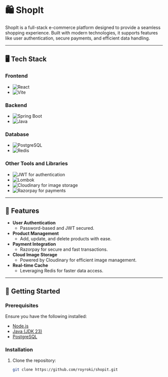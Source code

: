 # 🛍️ ShopIt

ShopIt is a full-stack e-commerce platform designed to provide a seamless shopping experience. Built with modern technologies, it supports features like user authentication, secure payments, and efficient data handling.

---

## 🖥️ Tech Stack

### Frontend
- ![React](https://img.shields.io/badge/-React-61DAFB?style=for-the-badge&logo=react&logoColor=white)
- ![Vite](https://img.shields.io/badge/-Vite-646CFF?style=for-the-badge&logo=vite&logoColor=white)

### Backend
- ![Spring Boot](https://img.shields.io/badge/-Spring%20Boot-6DB33F?style=for-the-badge&logo=springboot&logoColor=white)
- ![Java](https://img.shields.io/badge/-Java-007396?style=for-the-badge&logo=java&logoColor=white)

### Database
- ![PostgreSQL](https://img.shields.io/badge/-PostgreSQL-4169E1?style=for-the-badge&logo=postgresql&logoColor=white)
- ![Redis](https://img.shields.io/badge/-Redis-DC382D?style=for-the-badge&logo=redis&logoColor=white)

### Other Tools and Libraries
- ![JWT](https://img.shields.io/badge/-JWT-000000?style=for-the-badge&logo=jsonwebtokens&logoColor=white) for authentication
- ![Lombok](https://img.shields.io/badge/-Lombok-EB6E00?style=for-the-badge&logo=java&logoColor=white)
- ![Cloudinary](https://img.shields.io/badge/-Cloudinary-3448C5?style=for-the-badge&logo=cloudinary&logoColor=white) for image storage
- ![Razorpay](https://img.shields.io/badge/-Razorpay-0D1A4B?style=for-the-badge&logo=razorpay&logoColor=white) for payments

---

## 🌟 Features

- **User Authentication**
  - Password-based and JWT secured.
- **Product Management**
  - Add, update, and delete products with ease.
- **Payment Integration**
  - Razorpay for secure and fast transactions.
- **Cloud Image Storage**
  - Powered by Cloudinary for efficient image management.
- **Real-time Cache**
  - Leveraging Redis for faster data access.

---

## 🚀 Getting Started

### Prerequisites
Ensure you have the following installed:
- [Node.js](https://nodejs.org/)
- [Java (JDK 23)](https://jdk.java.net/)
- [PostgreSQL](https://www.postgresql.org/)

### Installation

1. Clone the repository:
   ```bash
   git clone https://github.com/royroki/shopit.git


